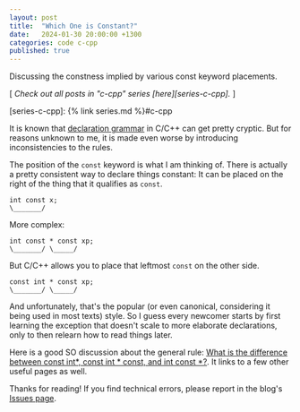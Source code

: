 ```yaml
---
layout: post
title:  "Which One is Constant?"
date:   2024-01-30 20:00:00 +1300
categories: code c-cpp
published: true
---
```


Discussing the constness implied by various const keyword placements.

[ *Check out all posts in "c-cpp" series [here][series-c-cpp].* ]

[series-c-cpp]: {% link series.md %}#c-cpp

It is known that [declaration grammar][cppreference-declarations] in C/C++ can get pretty cryptic. But for reasons unknown to me, it is made even worse by introducing inconsistencies to the rules.

The position of the `const` keyword is what I am thinking of. There is actually a pretty consistent way to declare things constant: It can be placed on the right of the thing that it qualifies as `const`.

```
int const x;
\_______/
```

More complex:

```
int const * const xp;
\_______/ \_____/
```

But C/C++ allows you to place that leftmost `const` on the other side.
```
const int * const xp;
\_______/ \_____/
```

And unfortunately, that's the popular (or even canonical, considering it being used in most texts) style. So I guess every newcomer starts by first learning the exception that doesn't scale to more elaborate declarations, only to then relearn how to read things later.

Here is a good SO discussion about the general rule: [What is the difference between const int*, const int * const, and int const *?][so-thread]. It links to a few other useful pages as well.

Thanks for reading! If you find technical errors, please report in the blog's [Issues page][report].

[report]: https://github.com/kenanb/kenanb-blog/issues

[cppreference-declarations]: https://en.cppreference.com/w/cpp/language/declarations
[so-thread]: https://stackoverflow.com/questions/1143262/what-is-the-difference-between-const-int-const-int-const-and-int-const
